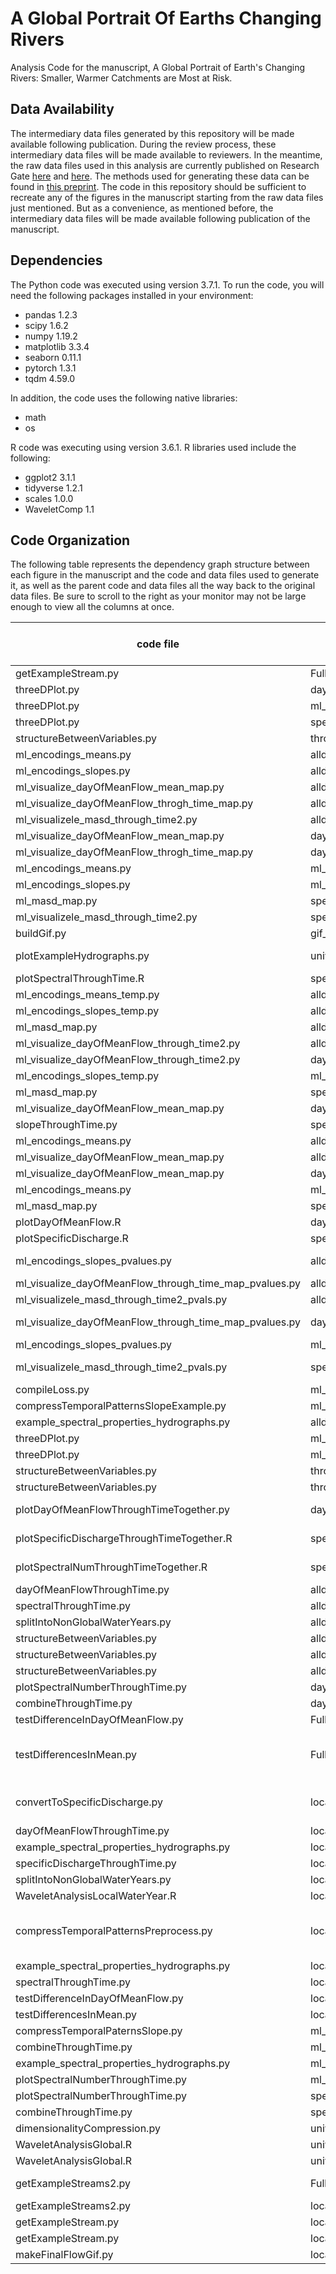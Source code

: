 # A Global Portrait Of Earths Changing Rivers
Analysis Code for the manuscript, A Global Portrait of Earth's Changing Rivers: Smaller, Warmer Catchments are Most at Risk.

## Data Availability

The intermediary data files generated by this repository will be made available following publication. During the review process, these intermediary data files will be made available to reviewers. In the meantime, the raw data files used in this analysis are currently published on Research Gate [here](https://doi.org/10.13140/RG.2.2.31696.84487) and [here](https://doi.org/10.13140/RG.2.2.24985.95842). The methods used for generating these data can be found in [this preprint](https://doi.org/10.1002/essoar.10507854.1). The code in this repository should be sufficient to recreate any of the figures in the manuscript starting from the raw data files just mentioned. But as a convenience, as mentioned before, the intermediary data files will be made available following publication of the manuscript. 

## Dependencies

The Python code was executed using version 3.7.1. To run the code, you will need the following packages installed in your environment:

- pandas 1.2.3
- scipy 1.6.2
- numpy 1.19.2
- matplotlib 3.3.4
- seaborn 0.11.1
- pytorch 1.3.1
- tqdm 4.59.0

In addition, the code uses the following native libraries:
- math
- os


R code was executing using version 3.6.1. R libraries used include the following:
- ggplot2 3.1.1
- tidyverse 1.2.1
- scales 1.0.0
- WaveletComp 1.1


## Code Organization

The following table represents the dependency graph structure between each figure in the manuscript and the code and data files used to generate it, as well as the parent code and data files all the way back to the original data files. Be sure to scroll to the right as your monitor may not be large enough to view all the columns at once.

code file | input file | output file | figure produced (if any) | Notes
-------------- | ---- | -------- | ------ | -----
getExampleStream.py | FullDatabase.csv |  | 1 | all panels
threeDPlot.py | day_of_mean_flow_vs_size.csv |  | 2 | All frames
threeDPlot.py | ml_slope_encodings1.csv |  | 2 |
threeDPlot.py | specific_discharge_vs_size.csv |  | 2 |
structureBetweenVariables.py | throughTimeCombined.csv |  | 3 | All frames
ml_encodings_means.py | alldata.csv |  | 4 |
ml_encodings_slopes.py  | alldata.csv |  | 4 |
ml_visualize_dayOfMeanFlow_mean_map.py | alldata.csv |  | 4 |
ml_visualize_dayOfMeanFlow_throgh_time_map.py | alldata.csv |  | 4 |
ml_visualizele_masd_through_time2.py | alldata.csv |  | 4 |
ml_visualize_dayOfMeanFlow_mean_map.py | dayOfMeanFlowThroughTime.csv |  | 4 | Panel D
ml_visualize_dayOfMeanFlow_throgh_time_map.py | dayOfMeanFlowThroughTime.csv |  | 4 | Panel C
ml_encodings_means.py | ml_slope_encodings1.csv |  | 4 | Panel F
ml_encodings_slopes.py  | ml_slope_encodings1.csv |  | 4 | Panel E
ml_masd_map.py | specific_discharge_vs_size.csv |  | 4 | Panel B
ml_visualizele_masd_through_time2.py | specific_discharge_vs_size.csv |  | 4 | Panel A
buildGif.py | gif_figures |  | movie1 |
plotExampleHydrographs.py | universallyAligned_powersTranspose.csv |  | S1 | Panels b and d
plotSpectralThroughTime.R | spectralPowersThroughTime.csv |  | S10 |
ml_encodings_means_temp.py | alldata.csv |  | S11 | Panel C
ml_encodings_slopes_temp.py | alldata.csv |  | S11 | Panel F
ml_masd_map.py | alldata.csv |  | S11 |
ml_visualize_dayOfMeanFlow_through_time2.py | alldata.csv |  | S11 |
ml_visualize_dayOfMeanFlow_through_time2.py | dayOfMeanFlowThroughTime.csv |  | S11 | Panel E
ml_encodings_slopes_temp.py | ml_slope_encodings1.csv |  | S11 |
ml_masd_map.py | specific_discharge_vs_size.csv |  | S11 | Panel A
ml_visualize_dayOfMeanFlow_mean_map.py | dayOfMeanFlowThroughTime.csv |  | S11 | Panel B
slopeThroughTime.py | specific_discharge_vs_size.csv |  | S11 | Panel D
ml_encodings_means.py | alldata.csv |  | S12 |
ml_visualize_dayOfMeanFlow_mean_map.py | alldata.csv |  | S12 |
ml_visualize_dayOfMeanFlow_mean_map.py | dayOfMeanFlowThroughTime.csv |  | S12 | Panel B
ml_encodings_means.py | ml_slope_encodings1.csv |  | S12 | Panel C
ml_masd_map.py | specific_discharge_vs_size.csv |  | S12 | Panel A
plotDayOfMeanFlow.R | day_of_mean_flow_vs_size.csv |  | S13 | Panel B
plotSpecificDischarge.R  | specific_discharge_vs_size.csv |  | S13 | Panel A
ml_encodings_slopes_pvalues.py | alldata.csv |  | S14 | Panels E and F
ml_visualize_dayOfMeanFlow_through_time_map_pvalues.py | alldata.csv |  | S14 |
ml_visualizele_masd_through_time2_pvals.py | alldata.csv |  | S14 |
ml_visualize_dayOfMeanFlow_through_time_map_pvalues.py | dayOfMeanFlowThroughTime.csv |  | S14 | Panels C and D
ml_encodings_slopes_pvalues.py | ml_slope_encodings1.csv |  | S14 |
ml_visualizele_masd_through_time2_pvals.py | specific_discharge_vs_size.csv |  | S14 | panels A and B
compileLoss.py | ml_exampleXslope_encodings_loss_.csv |  | S2 |
compressTemporalPatternsSlopeExample.py | ml_all_years_data_separate.csv | ml_exampleXslope_encodings_loss_.csv | S3 |
example_spectral_properties_hydrographs.py | alldata.csv |  | S4 | All frames
threeDPlot.py | ml_encodings_1.csv |  | S5 | All frames
threeDPlot.py | ml_encodings_1.csv |  | S6 | All frames
structureBetweenVariables.py | throughTimeCombined.csv |  | S7 | All frames
structureBetweenVariables.py | throughTimeCombined.csv |  | S8 | All frames
plotDayOfMeanFlowThroughTimeTogether.py | dayOfMeanFlowThroughTime.csv |  | S9 | "Panels D, E, and F"
plotSpecificDischargeThroughTimeTogether.R | specificDischargeThroughTime.csv |  | S9 | "Panels A, B, and C"
plotSpectralNumThroughTimeTogether.R | spectralNumber_acrossTime.csv |  | S9 | "Panels G, H, and I"
dayOfMeanFlowThroughTime.py | alldata.csv | dayOfMeanFlowThroughTime.csv |  |
spectralThroughTime.py | alldata.csv | spectralPowersThroughTime.csv |  |
splitIntoNonGlobalWaterYears.py | alldata.csv | localWaterYear |  |
structureBetweenVariables.py | alldata_hemisphereCorrected.csv |  |  |
structureBetweenVariables.py | alldata_hemisphereCorrected.csv |  |  |
structureBetweenVariables.py | alldata_hemisphereCorrected.csv |  |  |
plotSpectralNumberThroughTime.py | day_of_mean_flow_vs_size.csv | spectralNumber_acrossTime.csv |  |
combineThroughTime.py | dayOfMeanFlowThroughTime.csv | throughTimeCombined.csv |  |
testDifferenceInDayOfMeanFlow.py | FullDatabase.csv | day_of_mean_flow_vs_size.csv |  |
testDifferencesInMean.py | FullDatabase.csv | specific_discharge_vs_size.csv |  | Convert discharge to specific disharge data
convertToSpecificDischarge.py | localWaterYear | localWaterYear |  | converts to specific discharge
dayOfMeanFlowThroughTime.py | localWaterYear | dayOfMeanFlowThroughTime.csv |  |
example_spectral_properties_hydrographs.py | localWaterYear |  |  |
specificDischargeThroughTime.py | localWaterYear | specificDischargeThroughTime.csv |  |
splitIntoNonGlobalWaterYears.py | localWaterYear | universallyAlignedGlobalFlow_DailyQ2_column.csv |  |
WaveletAnalysisLocalWaterYear.R | localWaterYear | localWaterYearSpectralDecomposition |  |
compressTemporalPatternsPreprocess.py | localWaterYearSpectralDecomposition | ml_all_years_data_separate.csv |  | create dataset for dimensionality compression
example_spectral_properties_hydrographs.py | localWaterYearSpectralDecomposition |  |  |
spectralThroughTime.py | localWaterYearSpectralDecomposition | spectralPowersThroughTime.csv |  |
testDifferenceInDayOfMeanFlow.py | localWaterYearSpectralDecomposition | day_of_mean_flow_vs_size.csv |  |
testDifferencesInMean.py | localWaterYearSpectralDecomposition | specific_discharge_vs_size.csv |  |
compressTemporalPaternsSlope.py | ml_all_years_data_separate.csv | ml_slope_encodings1.csv |  |
combineThroughTime.py | ml_slope_encodings1.csv | throughTimeCombined.csv |  |
example_spectral_properties_hydrographs.py | ml_slope_encodings1.csv |  |  |
plotSpectralNumberThroughTime.py | ml_slope_encodings1.csv | spectralNumber_acrossTime.csv |  |
plotSpectralNumberThroughTime.py | specific_discharge_vs_size.csv | spectralNumber_acrossTime.csv |  |
combineThroughTime.py | specificDischargeThroughTime.csv | throughTimeCombined.csv |  |
dimensionalityCompression.py | universallyAligned_powers.csv | ml_encodings1.csv |  |
WaveletAnalysisGlobal.R | universallyAlignedGlobalFlow_DailyQ2_column.csv | universallyAligned_powers.csv |  |
WaveletAnalysisGlobal.R | universallyAlignedGlobalFlow_DailyQ2_column.csv | universallyAligned_powersTranspose.csv |  |
getExampleStreams2.py | FullDatabase.csv |  |  | Panels a and c
getExampleStreams2.py | localWaterYear |  |  |
getExampleStream.py | localWaterYear |  |  |
getExampleStream.py | localWaterYearSpectralDecomposition |  |  |
makeFinalFlowGif.py | localWaterYear | gif_figures |  |
